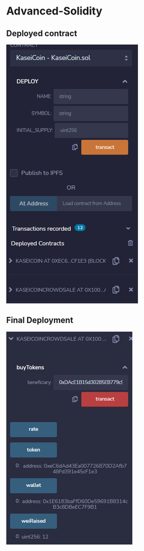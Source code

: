 # Advanced-Solidity

## Deployed contract

![](Images/deployed.png)

## Final Deployment

![](Images/final.png)
